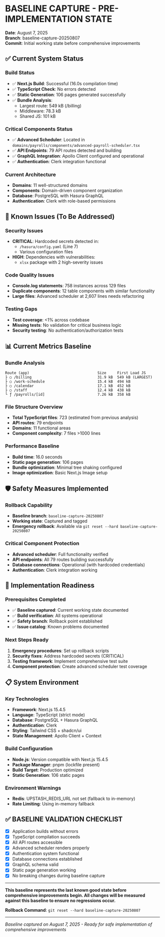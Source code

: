 # BASELINE CAPTURE - PRE-IMPLEMENTATION STATE

**Date**: August 7, 2025  
**Branch**: baseline-capture-20250807  
**Commit**: Initial working state before comprehensive improvements  

## ✅ Current System Status

### Build Status
- ✅ **Next.js Build**: Successful (16.0s compilation time)
- ✅ **TypeScript Check**: No errors detected
- ✅ **Static Generation**: 106 pages generated successfully
- ✅ **Bundle Analysis**: 
  - Largest route: 549 kB (/billing)
  - Middleware: 78.3 kB
  - Shared JS: 101 kB

### Critical Components Status
- ✅ **Advanced Scheduler**: Located in `domains/payrolls/components/advanced-payroll-scheduler.tsx`
- ✅ **API Endpoints**: 79 API routes detected and building
- ✅ **GraphQL Integration**: Apollo Client configured and operational
- ✅ **Authentication**: Clerk integration functional

### Current Architecture
- **Domains**: 11 well-structured domains
- **Components**: Domain-driven component organization
- **Database**: PostgreSQL with Hasura GraphQL
- **Authentication**: Clerk with role-based permissions

## 🚨 Known Issues (To Be Addressed)

### Security Issues
- **CRITICAL**: Hardcoded secrets detected in:
  - `/hasura/config.yaml` (Line 7)
  - Various configuration files
- **HIGH**: Dependencies with vulnerabilities:
  - `xlsx` package with 2 high-severity issues

### Code Quality Issues
- **Console.log statements**: 758 instances across 129 files
- **Duplicate components**: 12 table components with similar functionality
- **Large files**: Advanced scheduler at 2,607 lines needs refactoring

### Testing Gaps
- **Test coverage**: <1% across codebase
- **Missing tests**: No validation for critical business logic
- **Security testing**: No authentication/authorization tests

## 📊 Current Metrics Baseline

### Bundle Analysis
```
Route (app)                               Size     First Load JS
├ ○ /billing                              31.9 kB  549 kB (LARGEST)
├ ○ /work-schedule                        15.4 kB  494 kB  
├ ○ /calendar                             17.1 kB  452 kB
├ ○ /staff                                12.4 kB  438 kB
└ ƒ /payrolls/[id]                        7.26 kB  358 kB
```

### File Structure Overview
- **Total TypeScript files**: 723 (estimated from previous analysis)
- **API routes**: 79 endpoints
- **Domains**: 11 functional areas
- **Component complexity**: 7 files >1000 lines

### Performance Baseline
- **Build time**: 16.0 seconds
- **Static page generation**: 106 pages
- **Bundle optimization**: Minimal tree shaking configured
- **Image optimization**: Basic Next.js Image setup

## 🛡️ Safety Measures Implemented

### Rollback Capability
- **Baseline branch**: `baseline-capture-20250807`
- **Working state**: Captured and tagged
- **Emergency rollback**: Available via `git reset --hard baseline-capture-20250807`

### Critical Component Protection
- **Advanced scheduler**: Full functionality verified
- **API endpoints**: All 79 routes building successfully
- **Database connections**: Operational (with hardcoded credentials)
- **Authentication**: Clerk integration working

## 🎯 Implementation Readiness

### Prerequisites Completed
- ✅ **Baseline captured**: Current working state documented
- ✅ **Build verification**: All systems operational
- ✅ **Safety branch**: Rollback point established
- ✅ **Issue catalog**: Known problems documented

### Next Steps Ready
1. **Emergency procedures**: Set up rollback scripts
2. **Security fixes**: Address hardcoded secrets (CRITICAL)
3. **Testing framework**: Implement comprehensive test suite
4. **Component protection**: Create advanced scheduler test coverage

## 📋 System Environment

### Key Technologies
- **Framework**: Next.js 15.4.5
- **Language**: TypeScript (strict mode)
- **Database**: PostgreSQL + Hasura GraphQL
- **Authentication**: Clerk
- **Styling**: Tailwind CSS + shadcn/ui
- **State Management**: Apollo Client + Context

### Build Configuration
- **Node.js**: Version compatible with Next.js 15.4.5
- **Package Manager**: pnpm (lockfile present)
- **Build Target**: Production optimized
- **Static Generation**: 106 static pages

### Environment Warnings
- **Redis**: UPSTASH_REDIS_URL not set (fallback to in-memory)
- **Rate Limiting**: Using in-memory fallback

## ✅ BASELINE VALIDATION CHECKLIST

- [x] Application builds without errors
- [x] TypeScript compilation succeeds
- [x] All API routes accessible
- [x] Advanced scheduler renders properly
- [x] Authentication system functional
- [x] Database connections established
- [x] GraphQL schema valid
- [x] Static page generation working
- [x] No breaking changes during baseline capture

---

**This baseline represents the last known good state before comprehensive improvements begin. All changes will be measured against this baseline to ensure no regressions occur.**

**Rollback Command**: `git reset --hard baseline-capture-20250807`

---

*Baseline captured on August 7, 2025 - Ready for safe implementation of comprehensive improvements*